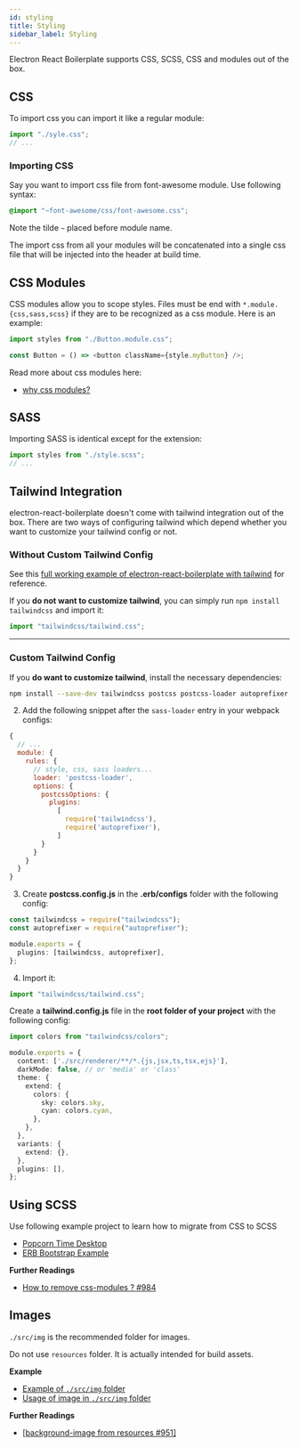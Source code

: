 ```yaml
---
id: styling
title: Styling
sidebar_label: Styling
---
```


Electron React Boilerplate supports CSS, SCSS, CSS and modules out of the box.

## CSS

To import css you can import it like a regular module:

```ts
import "./syle.css";
// ...
```

### Importing CSS

Say you want to import css file from font-awesome module. Use following syntax:

```css
@import "~font-awesome/css/font-awesome.css";
```

Note the tilde `~` placed before module name.

The import css from all your modules will be concatenated into a single css file that will be injected into the header at build time.

## CSS Modules

CSS modules allow you to scope styles. Files must be end with `*.module.{css,sass,scss}` if they are to be recognized as a css module. Here is an example:

```ts
import styles from "./Button.module.css";

const Button = () => <button className={style.myButton} />;
```

Read more about css modules here:

- [why css modules?](https://css-tricks.com/css-modules-part-1-need/)

## SASS

Importing SASS is identical except for the extension:

```ts
import styles from "./style.scss";
// ...
```

## Tailwind Integration

electron-react-boilerplate doesn't come with tailwind integration out of the box. There are two ways of configuring tailwind which depend whether you want to customize your tailwind config or not.

### Without Custom Tailwind Config

See this [full working example of electron-react-boilerplate with tailwind](https://github.com/amilajack/erb-tailwind-example) for reference.

If you **do not want to customize tailwind**, you can simply run `npm install tailwindcss` and import it:

```ts title="src/renderer/App.tsx"
import "tailwindcss/tailwind.css";
```

---

### Custom Tailwind Config

If you **do want to customize tailwind**, install the necessary dependencies:

```bash
npm install --save-dev tailwindcss postcss postcss-loader autoprefixer
```

2. Add the following snippet after the `sass-loader` entry in your webpack configs:

```js title="webpack.config.renderer.dev.ts, webpack.config.renderer.prod.ts"
{
  // ...
  module: {
    rules: {
      // style, css, sass loaders...
      loader: 'postcss-loader',
      options: {
        postcssOptions: {
          plugins:
            [
              require('tailwindcss'),
              require('autoprefixer'),
            ]
        }
      }
    }
  }
}
```

3. Create **postcss.config.js** in the **.erb/configs** folder with the following config:

```ts title=".erb/configs/postcss.config.js"
const tailwindcss = require("tailwindcss");
const autoprefixer = require("autoprefixer");

module.exports = {
  plugins: [tailwindcss, autoprefixer],
};
```

4. Import it:

```ts title="src/renderer/App.tsx"
import "tailwindcss/tailwind.css";
```

Create a **tailwind.config.js** file in the **root folder of your project** with the following config:

```ts title="tailwind.config.js"
import colors from "tailwindcss/colors";

module.exports = {
  content: ['./src/renderer/**/*.{js,jsx,ts,tsx,ejs}'],
  darkMode: false, // or 'media' or 'class'
  theme: {
    extend: {
      colors: {
        sky: colors.sky,
        cyan: colors.cyan,
      },
    },
  },
  variants: {
    extend: {},
  },
  plugins: [],
};
```

## Using SCSS

Use following example project to learn how to migrate from CSS to SCSS

- [Popcorn Time Desktop](https://github.com/amilajack/popcorn-time-desktop)
- [ERB Bootstrap Example](https://github.com/amilajack/erb-bootstrap-example)

**Further Readings**

- [How to remove css-modules ? #984](https://github.com/electron-react-boilerplate/electron-react-boilerplate/issues/984)

## Images

`./src/img` is the recommended folder for images.

Do not use `resources` folder. It is actually intended for build assets.

**Example**

- [Example of `./src/img` folder](https://github.com/amilajack/popcorn-time-desktop/tree/master/app/images)
- [Usage of image in `./src/img` folder](https://github.com/amilajack/popcorn-time-desktop/blob/master/app/components/card/Card.js#L10-L11)

**Further Readings**

- [[background-image from resources #951]](https://github.com/electron-react-boilerplate/electron-react-boilerplate/issues/951)
